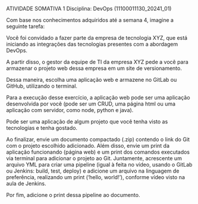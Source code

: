 ATIVIDADE SOMATIVA 1
Disciplina: DevOps (11100011130_20241_01)

Com base nos conhecimentos adquiridos até a semana 4, imagine a seguinte tarefa:

Você foi convidado a fazer parte da empresa de tecnologia XYZ, que está iniciando as integrações das tecnologias presentes com a abordagem DevOps.

A partir disso, o gestor da equipe de TI da empresa XYZ pede a você para armazenar o projeto web dessa empresa em um site de versionamento.

Dessa maneira, escolha uma aplicação web e armazene no GitLab ou GitHub, utilizando o terminal.

Para a execução desse exercício, a aplicação web pode ser uma aplicação desenvolvida por você (pode ser um CRUD, uma página html ou uma aplicação com servidor, como node, python e java).

Pode ser uma aplicação de algum projeto que você tenha visto as tecnologias e tenha gostado.

Ao finalizar, envie um documento compactado (.zip) contendo o link do Git com o projeto escolhido adicionado. Além disso, envie um print da aplicação funcionando (página web) e um print dos comandos executados via terminal para adicionar o projeto ao Git. Juntamente, acrescente um arquivo YML para criar uma pipeline (igual à feita no vídeo, usando o GitLab ou Jenkins: build, test, deploy) e adicione um arquivo na linguagem de preferência, realizando um print (‘hello, world!’), conforme vídeo visto na aula de Jenkins. 

Por fim, adicione o print dessa pipeline ao documento.